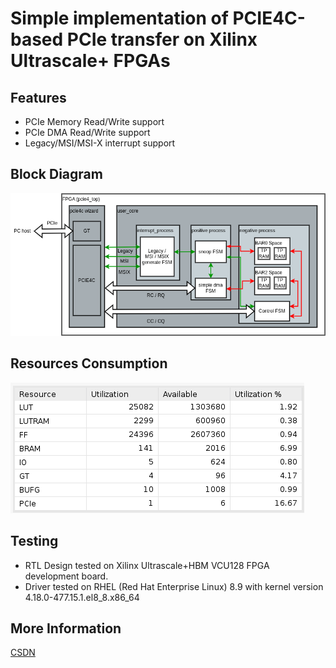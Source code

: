 # Simple implementation of PCIE4C-based PCIe transfer on Xilinx Ultrascale+ FPGAs

## Features

* PCIe Memory Read/Write support
* PCIe DMA Read/Write support
* Legacy/MSI/MSI-X interrupt support

## Block Diagram

![block diagram](doc/diagram.png)

## Resources Consumption

![resources](doc/resources.png)

## Testing

* RTL Design tested on Xilinx Ultrascale+HBM VCU128 FPGA development board.
* Driver tested on RHEL (Red Hat Enterprise Linux) 8.9 with kernel version 4.18.0-477.15.1.el8_8.x86_64

## More Information

[CSDN](https://blog.csdn.net/qq_45434284/article/details/136787997)

